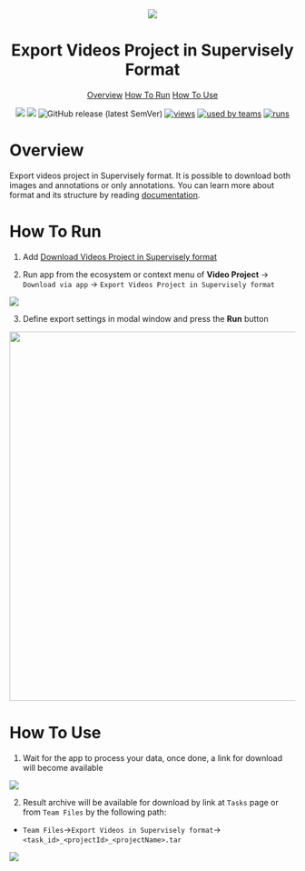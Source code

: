 <div align="center" markdown>
<img src="https://user-images.githubusercontent.com/48913536/175979200-af788035-43f6-47dd-a745-753bc7e729f4.png">

# Export Videos Project in Supervisely Format

<p align="center">
  <a href="#Overview">Overview</a>
  <a href="#How-To-Run">How To Run</a>
  <a href="#How-To-Use">How To Use</a>
</p>


[![](https://img.shields.io/badge/supervisely-ecosystem-brightgreen)](https://ecosystem.supervise.ly/apps/export-videos-project-in-supervisely-format)
[![](https://img.shields.io/badge/slack-chat-green.svg?logo=slack)](https://supervise.ly/slack)
![GitHub release (latest SemVer)](https://img.shields.io/github/v/release/supervisely-ecosystem/export-videos-project-in-supervisely-format)
[![views](https://app.supervise.ly/public/api/v3/ecosystem.counters?repo=supervisely-ecosystem/export-videos-project-in-supervisely-format&counter=views&label=views)](https://supervise.ly)
[![used by teams](https://app.supervise.ly/public/api/v3/ecosystem.counters?repo=supervisely-ecosystem/export-videos-project-in-supervisely-format&counter=downloads&label=used%20by%20teams)](https://supervise.ly)
[![runs](https://app.supervise.ly/public/api/v3/ecosystem.counters?repo=supervisely-ecosystem/export-videos-project-in-supervisely-format&counter=runs&label=runs&123)](https://supervise.ly)

</div>

# Overview

Export videos project in Supervisely format. It is possible to download both images and annotations or only annotations. You can learn more about format and its structure by reading [documentation](https://docs.supervise.ly/data-organization/00_ann_format_navi/06_supervisely_format_videos).


# How To Run 

1. Add  [Download Videos Project in Supervisely format](https://ecosystem.supervise.ly/apps/download-videos-in-supervisely-format)

2. Run app from the ecosystem or context menu of **Video Project** -> `Download via app` -> `Export Videos Project in Supervisely format`

<img src="https://user-images.githubusercontent.com/48913536/175984626-bea22e06-5275-4364-97f1-5083f8b0c234.png"/>

3. Define export settings in modal window and press the **Run** button

<div align="center" markdown>
<img src="https://user-images.githubusercontent.com/48913536/175984654-b79f6a06-416c-4142-b363-5f509a959b6d.png" width="650"/>
</div>

# How To Use 

1. Wait for the app to process your data, once done, a link for download will become available

<img src="https://user-images.githubusercontent.com/48913536/175984683-417ffbb8-5c61-4206-9805-f766593d2bfe.png"/>

2. Result archive will be available for download by link at `Tasks` page or from `Team Files` by the following path:

* `Team Files`->`Export Videos in Supervisely format`->`<task_id>_<projectId>_<projectName>.tar`
<img src="https://user-images.githubusercontent.com/48913536/175984697-4066c217-8e93-4ba2-b916-1aabe77c2126.png"/>

